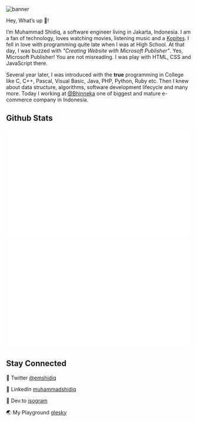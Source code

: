 ![banner](https://user-images.githubusercontent.com/3049864/108836637-a9c26180-7603-11eb-9292-6d788ce7415a.png)

Hey, What’s up 👋!

I’m Muhammad Shidiq, a software engineer living in Jakarta, Indonesia. I am a fan of technology, loves watching movies, listening music and a [Kopites](https://en.wikipedia.org/wiki/Liverpool_F.C.). I fell in love with programming quite late when I was at High School. At that day, I was buzzed with *"Creating Website with Microsoft Publisher"*. Yes, Microsoft Publisher! You are not misreading. I was play with HTML, CSS and JavaScript there.

Several year later, I was introduced with the **true** programming in College like C, C++, Pascal, Visual Basic, Java, PHP, Python, Ruby etc. Then I knew about data structure, algorithms, software development lifecycle and many more. Today I working at [@Bhinneka](https://github.com/Bhinneka) one of biggest and mature e-commerce company in Indonesia.

## Github Stats

![](https://github.com/isogram/github-stats/blob/master/generated/overview.svg)
![](https://github.com/isogram/github-stats/blob/master/generated/languages.svg)

## Stay Connected

💬 Twitter [@emshidiq](https://twitter.com/emshidiq)

🧳 LinkedIn [muhammadshidiq](https://www.linkedin.com/in/muhammadshidiq/)

📝 Dev.to [isogram](https://www.dev.to/isogram)

🌏 My Playground [glesky](https://glesky.com)

<!--
**isogram/isogram** is a ✨ _special_ ✨ repository because its `README.md` (this file) appears on your GitHub profile.

Here are some ideas to get you started:

- 🔭 I’m currently working on ...
- 🌱 I’m currently learning ...
- 👯 I’m looking to collaborate on ...
- 🤔 I’m looking for help with ...
- 💬 Ask me about ...
- 📫 How to reach me: ...
- 😄 Pronouns: ...
- ⚡ Fun fact: ...
-->

